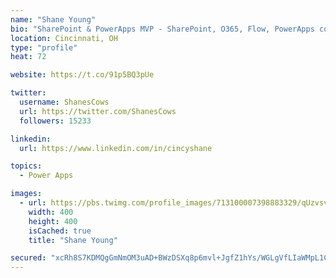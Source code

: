 ```yaml
---
name: "Shane Young"
bio: "SharePoint & PowerApps MVP - SharePoint, O365, Flow, PowerApps consulting? @PowerApps911 | Pure Snark? You found it."
location: Cincinnati, OH
type: "profile"
heat: 72

website: https://t.co/91p5BQ3pUe

twitter:
  username: ShanesCows
  url: https://twitter.com/ShanesCows
  followers: 15233

linkedin:
  url: https://www.linkedin.com/in/cincyshane

topics:
  - Power Apps

images:
  - url: https://pbs.twimg.com/profile_images/713100007398883329/qUzvsvQ3_400x400.jpg
    width: 400
    height: 400
    isCached: true
    title: "Shane Young"

secured: "xcRh8S7KDMQgGmNmOM3uAD+BWzDSXq8p6mvl+JgfZ1hYs/WGLgVfLIaWMpL1CS5GcLvyBrJ81Tm+qSX7EuBuKQnZLouGq6DMSQlNUd5m5smOV/F8VlfWWvaR8UmMqkvMNlL7BjiffTnFoFXnlVIjGPQG+Jc/3zgWfX2f0fY5uVmZybprM23WryiLL0r7+LE3Fq1WNsf5POZyXLidT+1tBOv0GRQ7gDN7d4XQLmFgC4AfhtPy46OhyhXQO7CPlbePL9oXJ5zSaROJmbfcgR0a7xV/U3pMUVvQNpHY2yo/oBFO88LZxMtNErmPkkhkRRjtZOn8BGL7snh02u94e8K8W6Zu3W71zdGkpB+Yp261DQN3L5vqPP+4BXLwfmuIHx4iHS+nkjclGsnbFHTidOXupNI1NCbzKgu4xZL5vB1veFY=;uqJn1zbS43GlzwJFQ39vDQ=="
---
```


